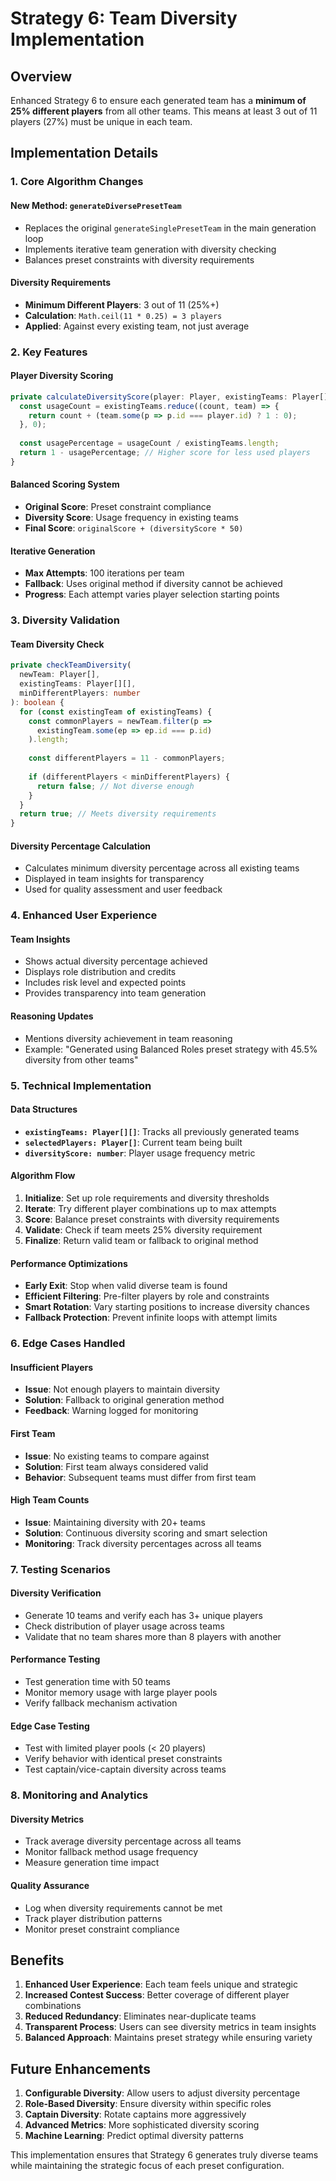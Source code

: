 # Strategy 6: Team Diversity Implementation

## Overview
Enhanced Strategy 6 to ensure each generated team has a **minimum of 25% different players** from all other teams. This means at least 3 out of 11 players (27%) must be unique in each team.

## Implementation Details

### 1. Core Algorithm Changes

#### **New Method: `generateDiversePresetTeam`**
- Replaces the original `generateSinglePresetTeam` in the main generation loop
- Implements iterative team generation with diversity checking
- Balances preset constraints with diversity requirements

#### **Diversity Requirements**
- **Minimum Different Players**: 3 out of 11 (25%+)
- **Calculation**: `Math.ceil(11 * 0.25) = 3 players`
- **Applied**: Against every existing team, not just average

### 2. Key Features

#### **Player Diversity Scoring**
```typescript
private calculateDiversityScore(player: Player, existingTeams: Player[][]): number {
  const usageCount = existingTeams.reduce((count, team) => {
    return count + (team.some(p => p.id === player.id) ? 1 : 0);
  }, 0);
  
  const usagePercentage = usageCount / existingTeams.length;
  return 1 - usagePercentage; // Higher score for less used players
}
```

#### **Balanced Scoring System**
- **Original Score**: Preset constraint compliance
- **Diversity Score**: Usage frequency in existing teams
- **Final Score**: `originalScore + (diversityScore * 50)`

#### **Iterative Generation**
- **Max Attempts**: 100 iterations per team
- **Fallback**: Uses original method if diversity cannot be achieved
- **Progress**: Each attempt varies player selection starting points

### 3. Diversity Validation

#### **Team Diversity Check**
```typescript
private checkTeamDiversity(
  newTeam: Player[], 
  existingTeams: Player[][], 
  minDifferentPlayers: number
): boolean {
  for (const existingTeam of existingTeams) {
    const commonPlayers = newTeam.filter(p => 
      existingTeam.some(ep => ep.id === p.id)
    ).length;
    
    const differentPlayers = 11 - commonPlayers;
    
    if (differentPlayers < minDifferentPlayers) {
      return false; // Not diverse enough
    }
  }
  return true; // Meets diversity requirements
}
```

#### **Diversity Percentage Calculation**
- Calculates minimum diversity percentage across all existing teams
- Displayed in team insights for transparency
- Used for quality assessment and user feedback

### 4. Enhanced User Experience

#### **Team Insights**
- Shows actual diversity percentage achieved
- Displays role distribution and credits
- Includes risk level and expected points
- Provides transparency into team generation

#### **Reasoning Updates**
- Mentions diversity achievement in team reasoning
- Example: "Generated using Balanced Roles preset strategy with 45.5% diversity from other teams"

### 5. Technical Implementation

#### **Data Structures**
- **`existingTeams: Player[][]`**: Tracks all previously generated teams
- **`selectedPlayers: Player[]`**: Current team being built
- **`diversityScore: number`**: Player usage frequency metric

#### **Algorithm Flow**
1. **Initialize**: Set up role requirements and diversity thresholds
2. **Iterate**: Try different player combinations up to max attempts
3. **Score**: Balance preset constraints with diversity requirements
4. **Validate**: Check if team meets 25% diversity requirement
5. **Finalize**: Return valid team or fallback to original method

#### **Performance Optimizations**
- **Early Exit**: Stop when valid diverse team is found
- **Efficient Filtering**: Pre-filter players by role and constraints
- **Smart Rotation**: Vary starting positions to increase diversity chances
- **Fallback Protection**: Prevent infinite loops with attempt limits

### 6. Edge Cases Handled

#### **Insufficient Players**
- **Issue**: Not enough players to maintain diversity
- **Solution**: Fallback to original generation method
- **Feedback**: Warning logged for monitoring

#### **First Team**
- **Issue**: No existing teams to compare against
- **Solution**: First team always considered valid
- **Behavior**: Subsequent teams must differ from first team

#### **High Team Counts**
- **Issue**: Maintaining diversity with 20+ teams
- **Solution**: Continuous diversity scoring and smart selection
- **Monitoring**: Track diversity percentages across all teams

### 7. Testing Scenarios

#### **Diversity Verification**
- Generate 10 teams and verify each has 3+ unique players
- Check distribution of player usage across teams
- Validate that no team shares more than 8 players with another

#### **Performance Testing**
- Test generation time with 50 teams
- Monitor memory usage with large player pools
- Verify fallback mechanism activation

#### **Edge Case Testing**
- Test with limited player pools (< 20 players)
- Verify behavior with identical preset constraints
- Test captain/vice-captain diversity across teams

### 8. Monitoring and Analytics

#### **Diversity Metrics**
- Track average diversity percentage across all teams
- Monitor fallback method usage frequency
- Measure generation time impact

#### **Quality Assurance**
- Log when diversity requirements cannot be met
- Track player distribution patterns
- Monitor preset constraint compliance

## Benefits

1. **Enhanced User Experience**: Each team feels unique and strategic
2. **Increased Contest Success**: Better coverage of different player combinations
3. **Reduced Redundancy**: Eliminates near-duplicate teams
4. **Transparent Process**: Users can see diversity metrics in team insights
5. **Balanced Approach**: Maintains preset strategy while ensuring variety

## Future Enhancements

1. **Configurable Diversity**: Allow users to adjust diversity percentage
2. **Role-Based Diversity**: Ensure diversity within specific roles
3. **Captain Diversity**: Rotate captains more aggressively
4. **Advanced Metrics**: More sophisticated diversity scoring
5. **Machine Learning**: Predict optimal diversity patterns

This implementation ensures that Strategy 6 generates truly diverse teams while maintaining the strategic focus of each preset configuration.
